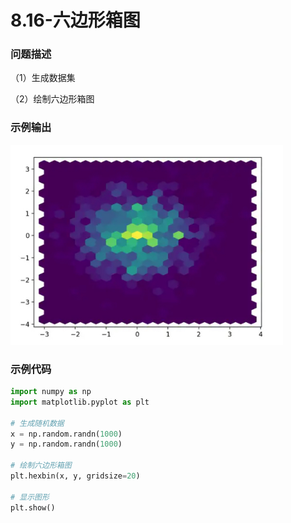 # 8.16-六边形箱图

### 问题描述

（1）生成数据集

（2）绘制六边形箱图

### 示例输出

<img src="https://github.com/jm199504/Python-Exercises/blob/master/8-%E7%BB%98%E5%88%B6%E5%9B%BE%E8%A1%A8%EF%BC%88matplotlib%EF%BC%89/8.16-%E5%85%AD%E8%BE%B9%E5%BD%A2%E7%AE%B1%E5%9B%BE/Figure_1.jpg?raw=true" style="zoom:80%;" />

### 示例代码

```python
import numpy as np
import matplotlib.pyplot as plt

# 生成随机数据
x = np.random.randn(1000)
y = np.random.randn(1000)

# 绘制六边形箱图
plt.hexbin(x, y, gridsize=20)

# 显示图形
plt.show()
```